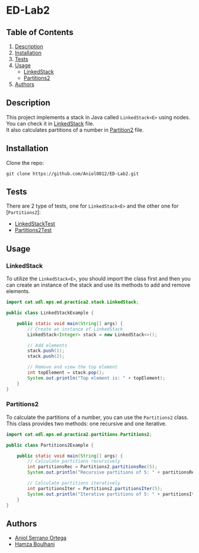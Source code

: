 # ED-Lab2

## Table of Contents
1. [Description](#description)
2. [Installation](#installation)
3. [Tests](#tests)
4. [Usage](#usage)
    - [LinkedStack](#linkedstack)
    - [Partitions2](#partitions2)
5. [Authors](#authors)


## Description

This project implements a stack in Java called `LinkedStack<E>` using nodes. You can check it in [LinkedStack](src/main/java/cat/udl/eps/ed/practica2/stack/LinkedStack.java) file. <br>
It also calculates partitions of a number in [Partition2](src/main/java/cat/udl/eps/ed/practica2/partitions/Partitions2.java) file.

## Installation
Clone the repo:

````shell
git clone https://github.com/Aniol0012/ED-Lab2.git
````


## Tests

There are 2 type of tests, one for `LinkedStack<E>` and the other one for [`Partitions2`]:

- [LinkedStackTest](src/test/java/cat/udl/eps/ed/practica2/stack/LinkedStackTest.java)
- [Partitions2Test](src/test/java/cat/udl/eps/ed/practica2/partitions/Partitions2Test.java)

## Usage
### LinkedStack
To utilize the `LinkedStack<E>`, you should import the class first and then you can create an instance of the stack and use its methods to add and remove elements.

````java
import cat.udl.eps.ed.practica2.stack.LinkedStack;

public class LinkedStackExample {

    public static void main(String[] args) {
        // Create an instance of LinkedStack
        LinkedStack<Integer> stack = new LinkedStack<>();

        // Add elements
        stack.push(1);
        stack.push(2);

        // Remove and view the top element
        int topElement = stack.pop();
        System.out.println("Top element is: " + topElement);
    }
}
````

### Partitions2
To calculate the partitions of a number, you can use the `Partitions2` class. This class provides two methods: one recursive and one iterative.

````java
import cat.udl.eps.ed.practica2.partitions.Partitions2;

public class Partitions2Example {

    public static void main(String[] args) {
        // Calculate partitions recursively
        int partitionsRec = Partitions2.partitionsRec(5);
        System.out.println("Recursive partitions of 5: " + partitionsRec);

        // Calculate partitions iteratively
        int partitionsIter = Partitions2.partitionsIter(5);
        System.out.println("Iterative partitions of 5: " + partitionsIter);
    }
}
````


## Authors
- [Aniol Serrano Ortega](https://github.com/Aniol0012)
- [Hamza Boulhani](https://github.com/Jamshaa)
